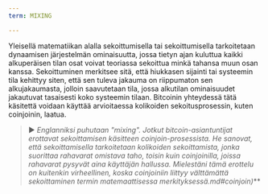 ```yaml
---
term: MIXING

---
```

Yleisellä matematiikan alalla sekoittumisella tai sekoittumisella tarkoitetaan dynaamisen järjestelmän ominaisuutta, jossa tietyn ajan kuluttua kaikki alkuperäisen tilan osat voivat teoriassa sekoittua minkä tahansa muun osan kanssa. Sekoittuminen merkitsee sitä, että hiukkasen sijainti tai systeemin tila kehittyy siten, että sen tuleva jakauma on riippumaton sen alkujakaumasta, jolloin saavutetaan tila, jossa alkutilan ominaisuudet jakautuvat tasaisesti koko systeemin tilaan. Bitcoinin yhteydessä tätä käsitettä voidaan käyttää arvioitaessa kolikoiden sekoitusprosessin, kuten coinjoinin, laatua.

> ► *Englanniksi puhutaan "mixing". Jotkut bitcoin-asiantuntijat erottavat sekoittamisen käsitteen coinjoin-prosessista. He sanovat, että sekoittamisella tarkoitetaan kolikoiden sekoittamista, jonka suorittaa rahavarat omistava taho, toisin kuin coinjoinilla, joissa rahavarat pysyvät aina käyttäjän hallussa. Mielestäni tämä erottelu on kuitenkin virheellinen, koska coinjoiniin liittyy välttämättä sekoittaminen termin matemaattisessa merkityksessä.md#coinjoin)***